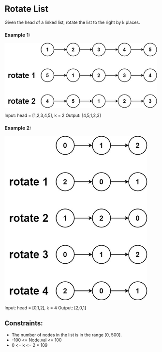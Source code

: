 # Rotate List


Given the head of a linked list, rotate the list to the right by k places.

 

### Example 1:
![alt text](image.png)

Input: head = [1,2,3,4,5], k = 2
Output: [4,5,1,2,3]



### Example 2:
![alt text](image-1.png)

Input: head = [0,1,2], k = 4
Output: [2,0,1]
 

## Constraints:

* The number of nodes in the list is in the range [0, 500].
* -100 <= Node.val <= 100
* 0 <= k <= 2 * 109
